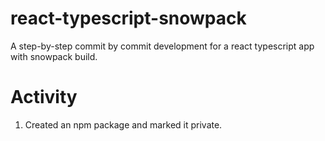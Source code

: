 # react-typescript-snowpack

A step-by-step commit by commit development for a react typescript app with snowpack build.

# Activity

1. Created an npm package and marked it private.
